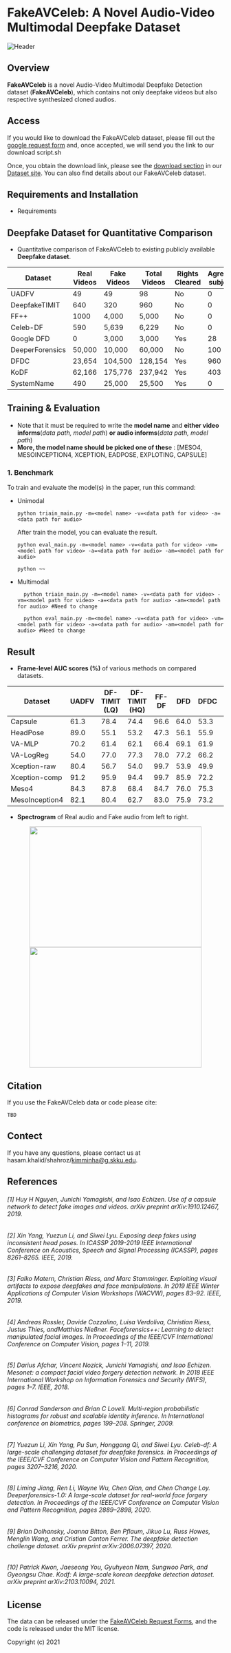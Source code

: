 # FakeAVCeleb: A Novel Audio-Video Multimodal Deepfake Dataset

![Header](images/teaser.png)

## Overview
**FakeAVCeleb** is a novel Audio-Video Multimodal Deepfake Detection dataset (**FakeAVCeleb**), which contains not only deepfake videos but also respective synthesized cloned audios. 


## Access
If you would like to download the FakeAVCeleb dataset, please fill out the [google request form](https://docs.google.com/forms/u/1/d/e/1FAIpQLSfPDd3oV0auqmmWEgCSaTEQ6CGpFeB-ozQJ35x-B_0Xjd93bw/viewform) and, once accepted, we will send you the link to our download script.sh

Once, you obtain the download link, please see the [download section](dataset/README.md) in our [Dataset site](https://~~~~~~~~~~~~~~~~~). You can also find details about our FakeAVCeleb dataset.

## Requirements and Installation
- Requirements

## Deepfake Dataset for Quantitative Comparison
- Quantitative comparison of FakeAVCeleb to existing publicly available **Deepfake dataset**.

| Dataset | Real Videos | Fake Videos | Total Videos | Rights Cleared | Agreeing subjects | Total subjects | Methods | Real Audio | Deepfake Audio |
|------------------|-------------------------------------------------------------|---------------------|---------------------|-----|-----|------|---|-----|-----|
| UADFV            | 49                                                          | 49                  | 98                  | No  | 0   | 49   | 1 | No  | No  |
| DeepfakeTIMIT    | 640                                                         | 320                 | 960                 | No  | 0   | 32   | 2 | No  | Yes |
| FF++             | 1000                                                        | 4,000               | 5,000               | No  | 0   | N/A  | 4 | No  | No  |
| Celeb-DF         | 590                                                         | 5,639               | 6,229               | No  | 0   | 59   | 1 | No  | No  |
| Google DFD       | 0                                                           | 3,000               | 3,000               | Yes | 28  | 28   | 5 | No  | No  |
| DeeperForensics  | 50,000                                                      | 10,000              | 60,000              | No  | 100 | 100  | 1 | No  | No  |
| DFDC             | 23,654                                                      | 104,500             | 128,154             | Yes | 960 | 960  | 8 | Yes | Yes |
| KoDF             | 62,166                                                      | 175,776             | 237,942             | Yes | 403 | 403  | 6 | No  | Yes |
| SystemName      | 490 | 25,000 | 25,500 | Yes | 0 | 600 | 5 | Yes | Yes |



## Training & Evaluation
####
- Note that it must be required to write the **model name** and **either video informs**(_data path, model path_) **or audio informs**(_data path, model path_)
- **More, the model name should be picked one of thes**e : [MESO4, MESOINCEPTION4, XCEPTION, EADPOSE, EXPLOTING, CAPSULE]
### 1. Benchmark
To train and evaluate the model(s) in the paper, run this command:
- Unimodal
    ```TRAIN
   python triain_main.py -m=<model name> -v=<data path for video> -a=<data path for audio> 
    ```
   After train the model, you can evaluate the result.
    ```SOELY EVALUATION (audio and video, respectively.)
    python eval_main.py -m=<model name> -v=<data path for video> -vm=<model path for video> -a=<data path for audio> -am=<model path for audio>
    ```
    
    ```ENSEMBLE EVALUATION (paired video with audio.)
    python ~~
    ```
  
- Multimodal
  ```TRAIN
    python triain_main.py -m=<model name> -v=<data path for video> -vm=<model path for video> -a=<data path for audio> -am=<model path for audio> #Need to change
  ```
  ```EVALUATION
    python eval_main.py -m=<model name> -v=<data path for video> -vm=<model path for video> -a=<data path for audio> -am=<model path for audio> #Need to change
  ```

## Result
- **Frame-level AUC scores (%)** of various methods on compared datasets.

| Dataset | UADFV | DF-TIMIT (LQ) | DF-TIMIT (HQ) | FF-DF | DFD | DFDC | Celeb-DF | FakeAVCeleb |
|---|---|---|---|---|---|---|---|---|
| Capsule | 61.3 | 78.4 | 74.4 | 96.6 | 64.0 | 53.3 | 57.5 | 73.1 |
| HeadPose | 89.0 | 55.1 | 53.2 | 47.3 | 56.1 | 55.9 | 54.6 | 49.2 |
| VA-MLP | 70.2 | 61.4 | 62.1 | 66.4 | 69.1 | 61.9 | 55.0 | 55.8 |
| VA-LogReg | 54.0 | 77.0 | 77.3 | 78.0 | 77.2 | 66.2 | 55.1 | 65.4 |
| Xception-raw | 80.4 | 56.7 | 54.0 | 99.7 | 53.9 | 49.9 | 48.2 | 73.1 |
| Xception-comp | 91.2 | 95.9 | 94.4 | 99.7 | 85.9 | 72.2 | 65.3 | 73.4 |
| Meso4 | 84.3 | 87.8 | 68.4 | 84.7 | 76.0 | 75.3 | 54.8 | 43.1 |
| MesoInception4 | 82.1 | 80.4 | 62.7 | 83.0 | 75.9 | 73.2 | 53.6 | 77.8 |

- **Spectrogram** of Real audio and Fake audio from left to right.

<div style="text-align:center">
<img src="./images/Spectrogram_a1.png" width="400" height="280"/> <img src="./images/Spectrogram_a1.png" width="400" height="280"/>
</div>

## Citation
If you use the FakeAVCeleb data or code please cite:
```
TBD

```
 
## Contect
If you have any questions, please contact us at hasam.khalid/shahroz/kimminha@g.skku.edu.
 
## References
###### [1] Huy H Nguyen, Junichi Yamagishi, and Isao Echizen. Use of a capsule network to detect fake images and videos. arXiv preprint arXiv:1910.12467, 2019.
###### [2] Xin Yang, Yuezun Li, and Siwei Lyu. Exposing deep fakes using inconsistent head poses. In ICASSP 2019-2019 IEEE International Conference on Acoustics, Speech and Signal Processing (ICASSP), pages 8261–8265. IEEE, 2019.
###### [3] Falko Matern, Christian Riess, and Marc Stamminger. Exploiting visual artifacts to expose deepfakes and face manipulations. In 2019 IEEE Winter Applications of Computer Vision Workshops (WACVW), pages 83–92. IEEE, 2019.
###### [4] Andreas Rossler, Davide Cozzolino, Luisa Verdoliva, Christian Riess, Justus Thies, andMatthias Nießner. Faceforensics++: Learning to detect manipulated facial images. In Proceedings of the IEEE/CVF International Conference on Computer Vision, pages 1–11, 2019.
###### [5] Darius Afchar, Vincent Nozick, Junichi Yamagishi, and Isao Echizen. Mesonet: a compact facial video forgery detection network. In 2018 IEEE International Workshop on Information Forensics and Security (WIFS), pages 1–7. IEEE, 2018.
###### [6] Conrad Sanderson and Brian C Lovell. Multi-region probabilistic histograms for robust and scalable identity inference. In International conference on biometrics, pages 199–208. Springer, 2009.
###### [7] Yuezun Li, Xin Yang, Pu Sun, Honggang Qi, and Siwei Lyu. Celeb-df: A large-scale challenging dataset for deepfake forensics. In Proceedings of the IEEE/CVF Conference on Computer Vision and Pattern Recognition, pages 3207–3216, 2020.
###### [8] Liming Jiang, Ren Li, Wayne Wu, Chen Qian, and Chen Change Loy. Deeperforensics-1.0: A large-scale dataset for real-world face forgery detection. In Proceedings of the IEEE/CVF Conference on Computer Vision and Pattern Recognition, pages 2889–2898, 2020.
###### [9] Brian Dolhansky, Joanna Bitton, Ben Pflaum, Jikuo Lu, Russ Howes, Menglin Wang, and Cristian Canton Ferrer. The deepfake detection challenge dataset. arXiv preprint arXiv:2006.07397, 2020.
###### [10] Patrick Kwon, Jaeseong You, Gyuhyeon Nam, Sungwoo Park, and Gyeongsu Chae. Kodf: A large-scale korean deepfake detection dataset. arXiv preprint arXiv:2103.10094, 2021.

## License
The data can be released under the [FakeAVCeleb Request Forms](https://docs.google.com/forms/u/1/d/e/1FAIpQLSfPDd3oV0auqmmWEgCSaTEQ6CGpFeB-ozQJ35x-B_0Xjd93bw/viewform), and the code is released under the MIT license.

Copyright (c) 2021
